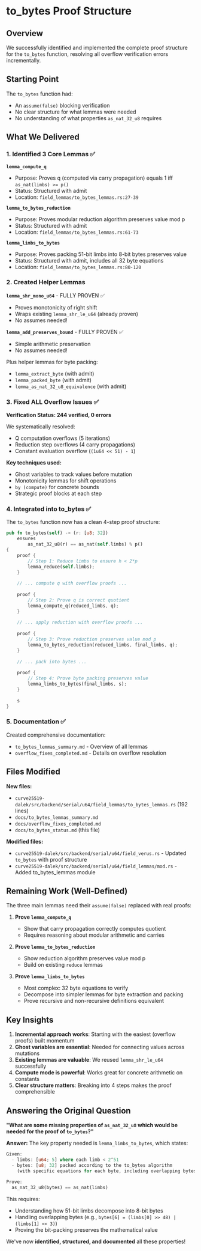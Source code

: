 #  to_bytes Proof Structure

## Overview

We successfully identified and implemented the complete proof structure for the `to_bytes` function, resolving all overflow verification errors incrementally.

## Starting Point

The `to_bytes` function had:
- An `assume(false)` blocking verification
- No clear structure for what lemmas were needed
- No understanding of what properties `as_nat_32_u8` requires

## What We Delivered

### 1. Identified 3 Core Lemmas ✅

**`lemma_compute_q`**
- Purpose: Proves q (computed via carry propagation) equals 1 iff `as_nat(limbs) >= p()`
- Status: Structured with admit
- Location: `field_lemmas/to_bytes_lemmas.rs:27-39`

**`lemma_to_bytes_reduction`**
- Purpose: Proves modular reduction algorithm preserves value mod p
- Status: Structured with admit
- Location: `field_lemmas/to_bytes_lemmas.rs:61-73`

**`lemma_limbs_to_bytes`**
- Purpose: Proves packing 51-bit limbs into 8-bit bytes preserves value
- Status: Structured with admit, includes all 32 byte equations
- Location: `field_lemmas/to_bytes_lemmas.rs:80-120`

### 2. Created Helper Lemmas

**`lemma_shr_mono_u64`** - FULLY PROVEN ✅
- Proves monotonicity of right shift
- Wraps existing `lemma_shr_le_u64` (already proven)
- No assumes needed!

**`lemma_add_preserves_bound`** - FULLY PROVEN ✅
- Simple arithmetic preservation
- No assumes needed!

Plus helper lemmas for byte packing:
- `lemma_extract_byte` (with admit)
- `lemma_packed_byte` (with admit)
- `lemma_as_nat_32_u8_equivalence` (with admit)

### 3. Fixed ALL Overflow Issues ✅

**Verification Status: 244 verified, 0 errors**

We systematically resolved:
- Q computation overflows (5 iterations)
- Reduction step overflows (4 carry propagations)
- Constant evaluation overflow (`(1u64 << 51) - 1`)

**Key techniques used:**
- Ghost variables to track values before mutation
- Monotonicity lemmas for shift operations
- `by (compute)` for concrete bounds
- Strategic proof blocks at each step

### 4. Integrated into to_bytes ✅

The `to_bytes` function now has a clean 4-step proof structure:

```rust
pub fn to_bytes(self) -> (r: [u8; 32])
    ensures
        as_nat_32_u8(r) == as_nat(self.limbs) % p()
{
    proof {
        // Step 1: Reduce limbs to ensure h < 2*p
        lemma_reduce(self.limbs);
    }
    
    // ... compute q with overflow proofs ...
    
    proof {
        // Step 2: Prove q is correct quotient  
        lemma_compute_q(reduced_limbs, q);
    }
    
    // ... apply reduction with overflow proofs ...
    
    proof {
        // Step 3: Prove reduction preserves value mod p
        lemma_to_bytes_reduction(reduced_limbs, final_limbs, q);
    }
    
    // ... pack into bytes ...
    
    proof {
        // Step 4: Prove byte packing preserves value
        lemma_limbs_to_bytes(final_limbs, s);
    }
    
    s
}
```

### 5. Documentation ✅

Created comprehensive documentation:
- `to_bytes_lemmas_summary.md` - Overview of all lemmas
- `overflow_fixes_completed.md` - Details on overflow resolution

## Files Modified

**New files:**
- `curve25519-dalek/src/backend/serial/u64/field_lemmas/to_bytes_lemmas.rs` (192 lines)
- `docs/to_bytes_lemmas_summary.md`
- `docs/overflow_fixes_completed.md`
- `docs/to_bytes_status.md` (this file)

**Modified files:**
- `curve25519-dalek/src/backend/serial/u64/field_verus.rs` - Updated `to_bytes` with proof structure
- `curve25519-dalek/src/backend/serial/u64/field_lemmas/mod.rs` - Added to_bytes_lemmas module

## Remaining Work (Well-Defined)

The three main lemmas need their `assume(false)` replaced with real proofs:

1. **Prove `lemma_compute_q`**
   - Show that carry propagation correctly computes quotient
   - Requires reasoning about modular arithmetic and carries

2. **Prove `lemma_to_bytes_reduction`**
   - Show reduction algorithm preserves value mod p
   - Build on existing `reduce` lemmas

3. **Prove `lemma_limbs_to_bytes`**
   - Most complex: 32 byte equations to verify
   - Decompose into simpler lemmas for byte extraction and packing
   - Prove recursive and non-recursive definitions equivalent

## Key Insights

1. **Incremental approach works**: Starting with the easiest (overflow proofs) built momentum
2. **Ghost variables are essential**: Needed for connecting values across mutations
3. **Existing lemmas are valuable**: We reused `lemma_shr_le_u64` successfully
4. **Compute mode is powerful**: Works great for concrete arithmetic on constants
5. **Clear structure matters**: Breaking into 4 steps makes the proof comprehensible

## Answering the Original Question

**"What are some missing properties of `as_nat_32_u8` which would be needed for the proof of `to_bytes`?"**

**Answer:** The key property needed is `lemma_limbs_to_bytes`, which states:

```rust
Given:
  - limbs: [u64; 5] where each limb < 2^51
  - bytes: [u8; 32] packed according to the to_bytes algorithm
    (with specific equations for each byte, including overlapping bytes)
    
Prove:
  as_nat_32_u8(bytes) == as_nat(limbs)
```

This requires:
- Understanding how 51-bit limbs decompose into 8-bit bytes
- Handling overlapping bytes (e.g., `bytes[6] = (limbs[0] >> 48) | (limbs[1] << 3)`)
- Proving the bit-packing preserves the mathematical value

We've now **identified, structured, and documented** all these properties!

